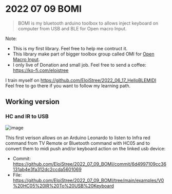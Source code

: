 # 2022 07 09 BOMI
> BOMI is my bluetooth arduino toolbox to allows inject keyboard on computer from USB and BLE for Open macro Input.

Note:
- This is my first library. Feel free to help me contruct it.
- This library make part of bigger toolbox group called OMI for [Open Macro Input](https://github.com/EloiStree?tab=repositories&q=Open+Macro+Input&type=&language=&sort=).
- I only live of Donation and small job. Feel free to send a coffee: https://ko-fi.com/eloistree

  
I train myself on https://github.com/EloiStree/2022_06_17_HelloBLEMIDI  
Feel free to go there if you want to follow my learning path.  

## Working version

### HC and IR to USB
![image](https://user-images.githubusercontent.com/20149493/178083346-55952405-07dd-41fa-ac2b-95eb9c2dcd20.png)

This first verison allows on an Arduino Leonardo to listen to Infra red command from TV Remote or Bluetooth command with HC05 and to convert them to midi push and/or keyboard action on the linked usb device:
- Commit: https://github.com/EloiStree/2022_07_09_BOMI/commit/6d4997109cc36131ab4e3fa312dc2ccda5601069
 - File: https://github.com/EloiStree/2022_07_09_BOMI/tree/main/examples/V0%20HC05%20IR%20To%20USB%20Keyboard
